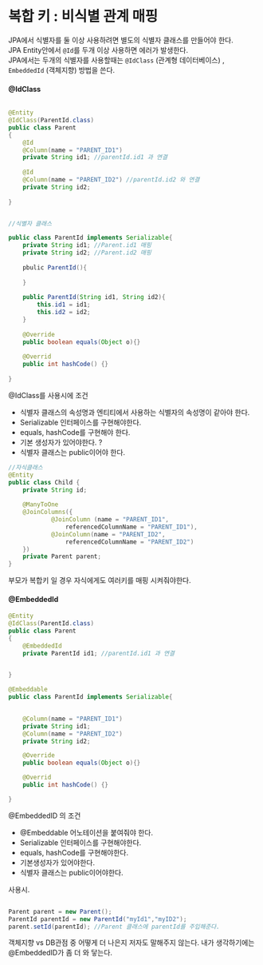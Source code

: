 복합 키 : 비식별 관계 매핑
========

JPA에서 식별자를 둘 이상 사용하려면 별도의 식별자 클래스를 만들어야 한다.  
JPA Entity안에서 `@Id`를 두개 이상 사용하면 에러가 발생한다.  
JPA에서는 두개의 식별자를 사용할때는 `@IdClass` (관계형 데이터베이스) , `EmbeddedId` (객체지향) 방법을 쓴다.


#### @IdClass
````java

@Entity
@IdClass(ParentId.class)
public class Parent
{
    @Id
    @Column(name = "PARENT_ID1")
    private String id1; //parentId.id1 과 연결
    
    @Id
    @Column(name = "PARENT_ID2") //parentId.id2 와 연결
    private String id2;
    
}


//식별자 클래스

public class ParentId implements Serializable{
    private String id1; //Parent.id1 매핑
    private String id2; //Parent.id2 매핑
    
    pbulic ParentId(){
        
    }
    
    public ParentId(String id1, String id2){
        this.id1 = id1;
        this.id2 = id2;
    }
    
    @Override
    public boolean equals(Object o){}
    
    @Overrid
    public int hashCode() {}
    
}
````

@IdClass를 사용시에 조건

* 식별자 클래스의 속성명과 엔티티에서 사용하는 식별자의 속성명이 같아야 한다.
* Serializable 인터페이스를 구현해야한다.
* equals, hashCode를 구현해야 한다.
* 기본 생성자가 있어야한다. ?
* 식별자 클래스는 public이어야 한다.


```java
//자식클래스
@Entity
public class Child {
    private String id;
    
    @ManyToOne
    @JoinColumns({
            @JoinColumn (name = "PARENT_ID1",
                referencedColumnName = "PARENT_ID1"),
            @JoinColumn(name = "PARENT_ID2",
                referencedColumnName = "PARENT_ID2")
    })
    private Parent parent;
}
```

부모가 복합키 일 경우 자식에게도 여러키를 매핑 시켜줘야한다.


#### @EmbeddedId

```java
@Entity
@IdClass(ParentId.class)
public class Parent
{
    @EmbeddedId
    private ParentId id1; //parentId.id1 과 연결

    
}

@Embeddable
public class ParentId implements Serializable{

    
    @Column(name = "PARENT_ID1")
    private String id1;
    @Column(name = "PARENT_ID2")
    private String id2;

    @Override
    public boolean equals(Object o){}

    @Overrid
    public int hashCode() {}

}


```
@EmbeddedID 의 조건
* @Embeddable 어노테이션을 붙여줘야 한다.
* Serializable 인터페이스를 구현해야한다.
* equals, hashCode를 구현해야한다.
* 기본생성자가 있어야한다.
* 식별자 클래스는 public이어야한다.

사용시.

```java

Parent parent = new Parent();
ParentId parentId = new ParentId("myId1","myID2");
parent.setId(parentId); //Parent 클래스에 parentId를 주입해준다.
```


객체지향 vs DB관점 중 어떻게 더 나은지 저자도 말해주지 않는다.
내가 생각하기에는 @EmbeddedID가 좀 더 와 닿는다.


